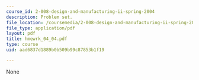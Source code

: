 ```yaml
---
course_id: 2-008-design-and-manufacturing-ii-spring-2004
description: Problem set.
file_location: /coursemedia/2-008-design-and-manufacturing-ii-spring-2004/aad6837d1889b0b509b99c87853b1f19_hmewrk_04_04.pdf
file_type: application/pdf
layout: pdf
title: hmewrk_04_04.pdf
type: course
uid: aad6837d1889b0b509b99c87853b1f19

---
```

None